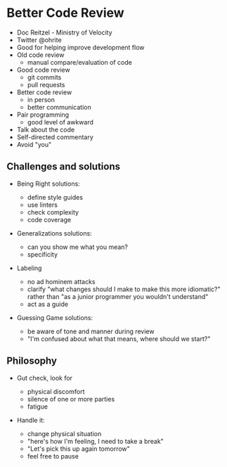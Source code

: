 Better Code Review
==================

- Doc Reitzel - Ministry of Velocity 
- Twitter @ohrite
- Good for helping improve development flow
- Old code review
	- manual compare/evaluation of code
- Good code review
	- git commits
	- pull requests
- Better code review
	- in person
	- better communication
- Pair programming
	- good level of awkward
- Talk about the code
- Self-directed commentary
- Avoid "you"


Challenges and solutions
------------------------

- Being Right solutions: 
	- define style guides
	- use linters
	- check complexity
	- code coverage

- Generalizations solutions:
	- can you show me what you mean?
	- specificity

- Labeling
	- no ad hominem attacks
	- clarify "what changes should I make to make this more idiomatic?" rather than "as a junior programmer you wouldn't understand"
	- act as a guide

- Guessing Game solutions:
	- be aware of tone and manner during review
	- "I'm confused about what that means, where should we start?"
	

Philosophy
----------

- Gut check, look for
	- physical discomfort
	- silence of one or more parties
	- fatigue

- Handle it:
	- change physical situation
	- "here's how I'm feeling, I need to take a break"
	- "Let's pick this up again tomorrow"
	- feel free to pause